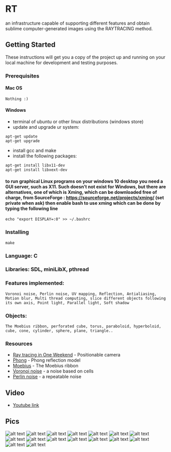 # RT

an infrastructure capable of supporting different features and obtain sublime computer-generated images using the RAYTRACING method.

## Getting Started

These instructions will get you a copy of the project up and running on your local machine for development and testing purposes.

### Prerequisites

#### Mac OS
```
Nothing :)
```
#### Windows

* terminal of ubuntu or other linux distributions (windows store)
* update and upgrade ur system:
```
apt-get update
apt-get upgrade
```
* install gcc and make
* install the following packages:
```
apt-get install libx11-dev
apt-get install libxext-dev
```
#### to run graphical Linux programs on your windows 10 desktop you need a GUI server, such as X11. Such doesn’t not exist for Windows, but there are alternatives, one of which is Xming, which can be downloaded free of charge, from SourceForge : https://sourceforge.net/projects/xming/ (set private when ask) then enable bash to use xming which can be done by typing the following line
```
echo "export DISPLAY=:0" >> ~/.bashrc
```
### Installing
```
make
```
### Language: C
### Libraries: SDL, miniLibX, pthread
### Features implemented:
```
Voronoi noise, Perlin noise, UV mapping, Reflection, Antialiasing, Motion blur, Multi thread computing, slice different objects following its own axis, Point light, Parallel light, Soft shadow
```
### Objects:
```
The Moebius ribbon, perforated cube, torus, paraboloid, hyperboloid, cube, cone, cylinder, sphere, plane, triangle..
```
### Resources
* [Ray tracing in One Weekend](https://www.realtimerendering.com/raytracing/Ray%20Tracing%20in%20a%20Weekend.pdf) - Positionable camera
* [Phong](https://en.wikipedia.org/wiki/Phong_reflection_model) - Phong reflection model
* [Moebius](https://www.mathcurve.com/surfaces/mobiussurface/mobiussurface.shtml) - The Moebius ribbon
* [Voronoi noise](https://www.ronja-tutorials.com/2018/09/29/voronoi-noise.html) - a noise based on cells
* [Perlin noise](https://www.realtimerendering.com/raytracing/Ray%20Tracing_%20The%20Next%20Week.pdf) - a repeatable noise
## Video
* [Youtube link](https://www.youtube.com/watch?v=Dg9k2Idyrx0)
## Pics 
![alt text](https://github.com/ilkou/rt/blob/master/ScreenShot/13377.png "1337 logo")
![alt text](https://github.com/ilkou/rt/blob/master/ScreenShot/all_limited.png "limited objects")
![alt text](https://github.com/ilkou/rt/blob/master/ScreenShot/flashlight.png "flashlight-spotlight")
![alt text](https://github.com/ilkou/rt/blob/master/ScreenShot/42.png "reflection of earth on perlin")
![alt text](https://github.com/ilkou/rt/blob/master/ScreenShot/multi-objet.png "uv mapping")
![alt text](https://github.com/ilkou/rt/blob/master/ScreenShot/multi-objet-focus.png "focus")
![alt text](https://github.com/ilkou/rt/blob/master/ScreenShot/multi-objet-cartoon.png "cartoon-filter")
![alt text](https://github.com/ilkou/rt/blob/master/ScreenShot/android.png "android")
![alt text](https://github.com/ilkou/rt/blob/master/ScreenShot/table.png "table")
![alt text](https://github.com/ilkou/rt/blob/master/ScreenShot/space3jpg.png "space")
![alt text](https://github.com/ilkou/rt/blob/master/ScreenShot/sphere-no-soft-shadow.png "normal shadow")
![alt text](https://github.com/ilkou/rt/blob/master/ScreenShot/sphere-soft-shadow.png "softshadow")
![alt text](https://github.com/ilkou/rt/blob/master/ScreenShot/demo1.png "limited cone + perlin")
![alt text](https://github.com/ilkou/rt/blob/master/ScreenShot/moebius.png "moebius")
![alt text](https://github.com/ilkou/rt/blob/master/ScreenShot/all.png "different objects")
![alt text](https://github.com/ilkou/rt/blob/master/ScreenShot/all2.png "different objects")
